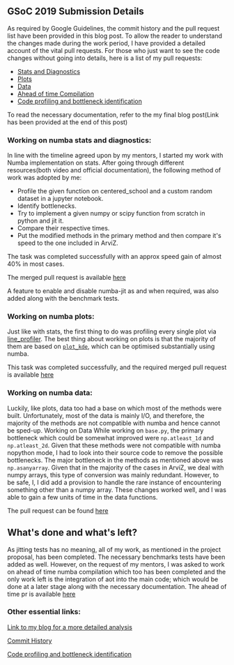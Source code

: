 ## GSoC 2019 Submission Details

As required by Google Guidelines, the commit history and the pull request list have been provided in this blog post. To allow the reader to understand the changes made during the work period, I have provided a detailed account of the vital pull requests. For those who just want to see the code changes without going into details, here is a list of my pull requests:

* [Stats and Diagnostics](https://github.com/arviz-devs/arviz/pull/710)
* [Plots](https://github.com/arviz-devs/arviz/pull/742)
* [Data](https://github.com/arviz-devs/arviz/pull/774)
* [Ahead of time Compilation](https://github.com/arviz-devs/arviz/pull/785)
* [Code profiling and bottleneck identification](https://github.com/arviz-devs/arviz/pull/687)

To read the necessary documentation, refer to the my final blog post(Link has been provided at the end of this post)
### Working on numba stats and diagnostics:

In line with the timeline agreed upon by my mentors, I started my work with Numba implementation on stats. After going through different resources(both video and official documentation), the following method of work was adopted by me:

* Profile the given function on centered_school and a custom random dataset in a jupyter notebook.
* Identify bottlenecks.
* Try to implement a given numpy or scipy function from scratch in python and jit it.
* Compare their respective times.
* Put the modified methods in the primary method and then compare it's speed to the one included in ArviZ. 

The task was completed successfully with an approx speed gain of almost 40% in most cases.

The merged pull request is available [here](https://github.com/arviz-devs/arviz/pull/710)


A feature to enable and disable numba-jit as and when required, was also added along with the benchmark tests.
### Working on numba plots: 

Just like with stats, the first thing to do was profiling every single plot via [line_profiler](https://github.com/rkern/line_profiler). The best thing about working on plots is that the majority of them are based on [`plot_kde`](https://arviz-devs.github.io/arviz/generated/arviz.plot_kde.html#arviz.plot_kde), which can be optimised substantially using numba. 


This task  was completed successfully, and the required merged pull request is available [here](https://github.com/arviz-devs/arviz/pull/742)


### Working on numba data:

Luckily, like plots, data too had a base on which most of the methods were built. Unfortunately, most of the data is mainly I/O, and therefore, the majority of the methods are not compatible with numba and hence cannot be sped-up.
Working on Data
While working on `base.py`, the primary bottleneck which could be somewhat improved were `np.atleast_1d` and `np.atleast_2d`. Given that these methods were not compatible with numba nopython mode, I had to look into their source code to remove the possible bottlenecks. The major bottleneck in the methods as mentioned above was `np.asanyarray`. Given that in the majority of the cases in ArviZ, we deal with numpy arrays, this type of conversion was mainly redundant. However, to be safe, I, I did add a provision to handle the rare instance of encountering something other than a numpy array. These changes worked well, and I was able to gain a few units of time in the data functions.

The pull request can be found [here](https://github.com/arviz-devs/arviz/pull/774)


## What's done and what's left?

As jitting tests has no meaning, all of my work, as mentioned in the project proposal, has been completed. The necessary benchmarks tests have been added as well. However, on the request of my mentors, I was asked to work on ahead of time numba compilation which too has been completed and the only work left is the integration of aot into the main code; which would be done at a later stage along with the necessary documentation. The ahead of time pr is available [here](https://github.com/arviz-devs/arviz/pull/785)


### Other essential links:

[Link to my blog for a more detailed analysis](https://ban-zee.github.io/)

[Commit History](https://github.com/arviz-devs/arviz/commits?author=Ban-zee)

[Code profiling and bottleneck identification](https://github.com/arviz-devs/arviz/pull/687)

